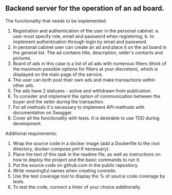 ## Backend server for the operation of an ad board.

The functionality that needs to be implemented:
1.	Registration and authentication of the user in the personal cabinet:
      a. user must specify role, email and password when registering;
      b. to implement authentication through login by email and password.
2.	In personal cabinet user can create an ad and place it on the ad board in the general list. The ad contains title, description, seller's contacts and pictures.
3.	Board of ads in this case is a list of all ads with numerous filters (think of the maximum possible options for filters at your discretion), which is displayed on the main page of the service.
4.	The user can both post their own ads and make transactions within other ads.
5.	The ads have 2 statuses - active and withdrawn from publication.
6.	To consider and implement the option of communication between the buyer and the seller during the transaction.
7.	For all methods it's necessary to implement API-methods with documentation on Swagger.
8.	Cover all the functionality with tests. It is desirable to use TDD during development.

Additional requirements:
1. Wrap the source code in a docker image (add a Dockerfile to the root directory, docker-compose.yml if necessary).
2. Place the text of this task in the readme file, as well as instructions on how to deploy the project and the basic commands to run it.
3. Put the source code on github.com in the public repository.
4. Write meaningful names when creating commits.
5. Use the test coverage tool to display the % of source code coverage by tests.
6. To test the code, connect a linter of your choice additionally.
